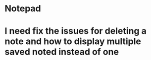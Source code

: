 # Notepad

# I need fix the issues for deleting a note and how to display multiple saved noted instead of one
